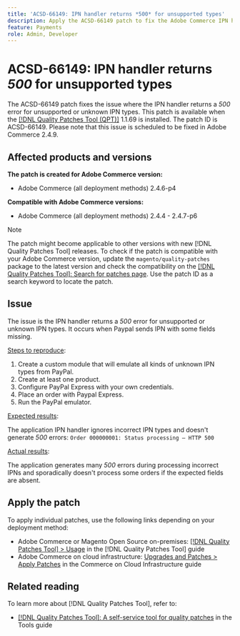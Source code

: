 ```yaml
---
title: 'ACSD-66149: IPN handler returns *500* for unsupported types'
description: Apply the ACSD-66149 patch to fix the Adobe Commerce IPN handler does not ignore unsupported or unknown IPN types, causing the issue not to be logged, interrupting the process, and also returning a 500 error.
feature: Payments
role: Admin, Developer
---
```


# ACSD-66149: IPN handler returns *500* for unsupported types

The ACSD-66149 patch fixes the issue where the IPN handler returns a *500* error for unsupported or unknown IPN types. This patch is available when the [[!DNL Quality Patches Tool (QPT)]](/help/tools/quality-patches-tool/quality-patches-tool-to-self-serve-quality-patches.md) 1.1.69 is installed. The patch ID is ACSD-66149. Please note that this issue is scheduled to be fixed in Adobe Commerce 2.4.9.

## Affected products and versions

**The patch is created for Adobe Commerce version:**

* Adobe Commerce (all deployment methods) 2.4.6-p4

**Compatible with Adobe Commerce versions:**

* Adobe Commerce (all deployment methods) 2.4.4 - 2.4.7-p6

>[!NOTE]
>
>The patch might become applicable to other versions with new [!DNL Quality Patches Tool] releases. To check if the patch is compatible with your Adobe Commerce version, update the `magento/quality-patches` package to the latest version and check the compatibility on the [[!DNL Quality Patches Tool]: Search for patches page](https://experienceleague.adobe.com/tools/commerce-quality-patches/index.html). Use the patch ID as a search keyword to locate the patch.

## Issue

The issue is the IPN handler returns a *500* error for unsupported or unknown IPN types. It occurs when Paypal sends IPN with some fields missing.

<u>Steps to reproduce</u>:

1. Create a custom module that will emulate all kinds of unknown IPN types from PayPal.
1. Create at least one product.
1. Configure PayPal Express with your own credentials.
1. Place an order with Paypal Express.
1. Run the PayPal emulator.

<u>Expected results</u>:

The application IPN handler ignores incorrect IPN types and doesn't generate *500* errors:
```Order 000000001: Status processing — HTTP 500```

<u>Actual results</u>:

The application generates many *500* errors during processing incorrect IPNs and sporadically doesn't process some orders if the expected fields are absent.

## Apply the patch

To apply individual patches, use the following links depending on your deployment method:

* Adobe Commerce or Magento Open Source on-premises: [[!DNL Quality Patches Tool] > Usage](/help/tools/quality-patches-tool/usage.md) in the [!DNL Quality Patches Tool] guide
* Adobe Commerce on cloud infrastructure: [Upgrades and Patches > Apply Patches](https://experienceleague.adobe.com/docs/commerce-cloud-service/user-guide/develop/upgrade/apply-patches.html) in the Commerce on Cloud Infrastructure guide

## Related reading

To learn more about [!DNL Quality Patches Tool], refer to:

* [[!DNL Quality Patches Tool]: A self-service tool for quality patches](/help/tools/quality-patches-tool/quality-patches-tool-to-self-serve-quality-patches.md) in the Tools guide
